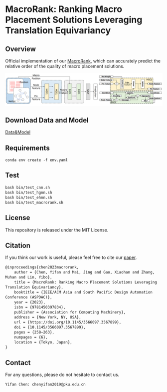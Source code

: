 # MacroRank: Ranking Macro Placement Solutions Leveraging Translation Equivariancy

## Overview
Official implementation of our [MacroRank](https://dl.acm.org/doi/abs/10.1145/3566097.3567899), which can accurately predict the relative order of the quality of macro placement solutions.

![](figs/fig.png)

## Download Data and Model
[Data&Model](https://drive.google.com/drive/folders/1TKHLMwHAMXxGo2zsbVSbO51Qv1Hikc8O?usp=sharing)

## Requirements
```
conda env create -f env.yaml 
```
## Test
```
bash bin/test_cnn.sh
bash bin/test_hgnn.sh
bash bin/test_ehnn.sh
bash bin/test_macrorank.sh
```
## License

This repository is released under the MIT License.

## Citation

If you think our work is useful, please feel free to cite our [paper](https://dl.acm.org/doi/abs/10.1145/3566097.3567899).

```
@inproceedings{chen2023macrorank,
    author = {Chen, Yifan and Mai, Jing and Gao, Xiaohan and Zhang, Muhan and Lin, Yibo},
    title = {MacroRank: Ranking Macro Placement Solutions Leveraging Translation Equivariancy},
    booktitle = {IEEE/ACM Asia and South Pacific Design Automation Conference (ASPDAC)},
    year = {2023},
    isbn = {9781450397834},
    publisher = {Association for Computing Machinery},
    address = {New York, NY, USA},
    url = {https://doi.org/10.1145/3566097.3567899},
    doi = {10.1145/3566097.3567899},
    pages = {258–263},
    numpages = {6},
    location = {Tokyo, Japan},
}
```

## Contact

For any questions, please do not hesitate to contact us.

```
Yifan Chen: chenyifan2019@pku.edu.cn
```
